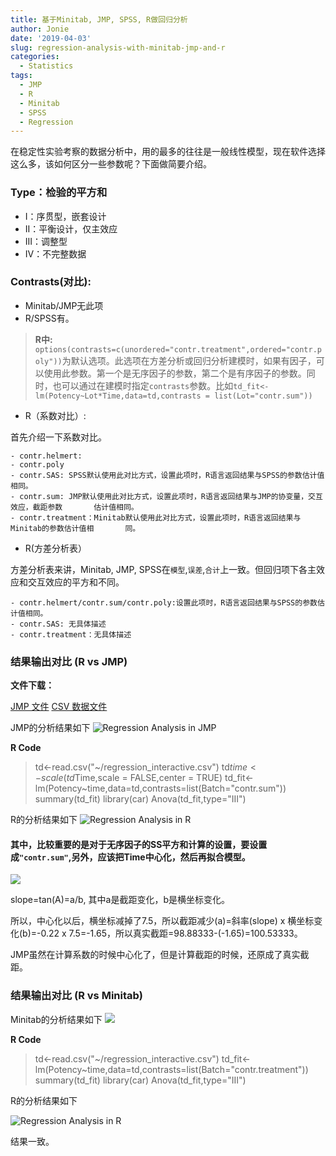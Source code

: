 ```yaml
---
title: 基于Minitab, JMP, SPSS, R做回归分析
author: Jonie
date: '2019-04-03'
slug: regression-analysis-with-minitab-jmp-and-r
categories:
  - Statistics
tags:
  - JMP
  - R
  - Minitab
  - SPSS
  - Regression
---
```


在稳定性实验考察的数据分析中，用的最多的往往是一般线性模型，现在软件选择这么多，该如何区分一些参数呢？下面做简要介绍。

### Type：检验的平方和

- I：序贯型，嵌套设计
- II：平衡设计，仅主效应
- III：调整型
- IV：不完整数据

### Contrasts(对比):

- Minitab/JMP无此项
- R/SPSS有。

>**R中:**
`options(contrasts=c(unordered="contr.treatment",ordered="contr.poly"))`为默认选项。此选项在方差分析或回归分析建模时，如果有因子，可以使用此参数。第一个是无序因子的参数，第二个是有序因子的参数。同时，也可以通过在建模时指定`contrasts`参数。比如`td_fit<-lm(Potency~Lot*Time,data=td,contrasts = list(Lot="contr.sum"))`

- R（系数对比）:    

首先介绍一下系数对比。

    - contr.helmert:
    - contr.poly
    - contr.SAS: SPSS默认使用此对比方式，设置此项时，R语言返回结果与SPSS的参数估计值相同。
    - contr.sum: JMP默认使用此对比方式，设置此项时，R语言返回结果与JMP的协变量，交互效应，截距参数       估计值相同。
    - contr.treatment：Minitab默认使用此对比方式，设置此项时，R语言返回结果与Minitab的参数估计值相       同。


- R(方差分析表）

方差分析表来讲，Minitab, JMP, SPSS在`模型`,`误差`,`合计`上一致。但回归项下各主效应和交互效应的平方和不同。   

    - contr.helmert/contr.sum/contr.poly:设置此项时，R语言返回结果与SPSS的参数估计值相同。
    - contr.SAS: 无具体描述
    - contr.treatment：无具体描述
    
### 结果输出对比 (R vs JMP)

**文件下载：**

[JMP 文件](https://datasciences-1255638709.cos.ap-shanghai.myqcloud.com/Regression_interactive.jmp)
[CSV 数据文件](https://datasciences-1255638709.cos.ap-shanghai.myqcloud.com/Regression_interactive.csv)

JMP的分析结果如下
![Regression Analysis in JMP](https://datasciences-1255638709.cos.ap-shanghai.myqcloud.com/regression_JMP.JPG)

**R Code**

>td<-read.csv("~/regression_interactive.csv")
td$time<-scale(td$Time,scale = FALSE,center = TRUE)
td_fit<-lm(Potency~time,data=td,contrasts=list(Batch="contr.sum"))
summary(td_fit)
library(car)
Anova(td_fit,type="III")


R的分析结果如下
![Regression Analysis in R](https://datasciences-1255638709.cos.ap-shanghai.myqcloud.com/Regression_R.png)

#### 其中，比较重要的是对于无序因子的SS平方和计算的设置，要设置成`"contr.sum"`,另外，应该把Time中心化，然后再拟合模型。

![](https://datasciences-1255638709.cos.ap-shanghai.myqcloud.com/Regression_intercept.png)

slope=tan(A)=a/b, 其中a是截距变化，b是横坐标变化。

所以，中心化以后，横坐标减掉了7.5，所以截距减少(a)=斜率(slope) x 横坐标变化(b)=-0.22 x 7.5=-1.65，所以真实截距=98.88333-(-1.65)=100.53333。

JMP虽然在计算系数的时候中心化了，但是计算截距的时候，还原成了真实截距。


### 结果输出对比 (R vs Minitab)

Minitab的分析结果如下
![](https://blog-1255638709.cos.ap-chengdu.myqcloud.com/RegressionMinitab.png)


**R Code**

>td<-read.csv("~/regression_interactive.csv")
td_fit<-lm(Potency~time,data=td,contrasts=list(Batch="contr.treatment"))
summary(td_fit)
library(car)
Anova(td_fit,type="III")


R的分析结果如下

![Regression Analysis in R](https://blog-1255638709.cos.ap-chengdu.myqcloud.com/Regression_R2.png)

结果一致。